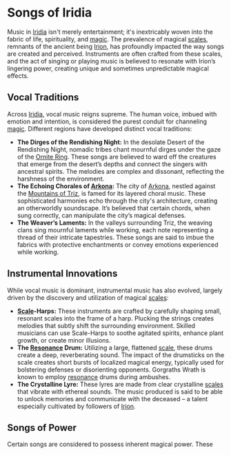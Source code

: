 # Songs of Iridia

Music in [Iridia](/geography/world/iridia.md) isn't merely entertainment; it's inextricably woven into the fabric of life, spirituality, and [magic](/structure/mechanic/magic.md).  The prevalence of magical [scales](/geography/landmark/scale.md), remnants of the ancient being [Irion](/being/deity/irion.md), has profoundly impacted the way songs are created and perceived. Instruments are often crafted from these scales, and the act of singing or playing music is believed to resonate with Irion’s lingering power, creating unique and sometimes unpredictable magical effects.

## Vocal Traditions

Across [Iridia](/geography/world/iridia.md), vocal music reigns supreme. The human voice, imbued with emotion and intention, is considered the purest conduit for channeling [magic](/structure/mechanic/magic.md). Different regions have developed distinct vocal traditions:

*   **The Dirges of the Rendishing Night:**  In the desolate Desert of the Rendishing Night, nomadic tribes chant mournful dirges under the gaze of the [Ornite Ring](/geography/scale/ornite-ring.md). These songs are believed to ward off the creatures that emerge from the desert’s depths and connect the singers with ancestral spirits. The melodies are complex and dissonant, reflecting the harshness of the environment.
*   **The Echoing Chorales of [Arkona](/generated/city/arkona.md):** The city of [Arkona](/geography/settlement/city/arkona.md), nestled against the [Mountains of Triz](/geography/region/mountains-of-triz.md), is famed for its layered choral music. These sophisticated harmonies echo through the city's architecture, creating an otherworldly soundscape. It’s believed that certain chords, when sung correctly, can manipulate the city’s magical defenses.
*   **The Weaver’s Laments:** In the valleys surrounding Triz, the weaving clans sing mournful laments while working, each note representing a thread of their intricate tapestries. These songs are said to imbue the fabrics with protective enchantments or convey emotions experienced while working.

## Instrumental Innovations

While vocal music is dominant, instrumental music has also evolved, largely driven by the discovery and utilization of magical [scales](/geography/landmark/scale.md):

*   **[Scale](/geography/landmark/scale.md)-Harps:**  These instruments are crafted by carefully shaping small, resonant scales into the frame of a harp. Plucking the strings creates melodies that subtly shift the surrounding environment. Skilled musicians can use Scale-Harps to soothe agitated spirits, enhance plant growth, or create minor illusions.
*   **The [Resonance](/generated/resonance/resonance.md) Drum:** Utilizing a large, flattened [scale](/geography/landmark/scale.md), these drums create a deep, reverberating sound.  The impact of the drumsticks on the scale creates short bursts of localized magical energy, typically used for bolstering defenses or disorienting opponents. Gorgraths Wrath is known to employ [resonance](/structure/mechanic/resonance.md) drums during ambushes.
*   **The Crystalline Lyre:**  These lyres are made from clear crystalline [scales](/geography/landmark/scale.md) that vibrate with ethereal sounds. The music produced is said to be able to unlock memories and communicate with the deceased – a talent especially cultivated by followers of [Irion](/being/deity/irion.md).

## Songs of Power

Certain songs are considered to possess inherent magical power. These 
